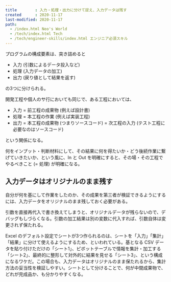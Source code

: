 ```yaml
---
title        : 入力・処理・出力に分けて捉え、入力データは残す
created      : 2020-11-17
last-modified: 2020-11-17
path:
  - /index.html Neo's World
  - /tech/index.html Tech
  - /tech/engineer-skills/index.html エンジニア必須スキル
---
```


プログラムの構成要素は、突き詰めると

- 入力 (引数によるデータ投入など)
- 処理 (入力データの加工)
- 出力 (戻り値として結果を返す)

の3つに分けられる。

開発工程や個人のサ行においても同じで、ある工程においては、

- 入力 = 前工程の成果物 (例えば設計書)
- 処理 = 本工程の作業 (例えば実装工程)
- 出力 = 本工程の成果物 (つまりソースコード) = 次工程の入力 (テスト工程に必要なのはソースコード)

という関係になる。

何をインプット・判断材料にして、その結果に何を得たいか・どう後続作業に繋げていきたいか、という風に、In と Out を明確にすると、その場・その工程でやるべきこと (= 処理) が明確になる。


## 入力データはオリジナルのまま残す

自分が何を基にして作業をしたのか、その成果を第三者が検証できるようにするには、入力データをオリジナルのまま残しておく必要がある。

引数を直接再代入で書き換えてしまうと、オリジナルデータが残らないので、デバッグもしづらくなる。引数の加工結果は別の変数に代入すれば、引数自体は変更されず保たれる。

Excel のデフォルト設定でシートが3つ作られるのは、シートを「入力」「集計」「結果」に分けて使えるようにするため、といわれている。基となる CSV データを貼り付けただけの「シート1」、ピボットテーブルで情報を集計・加工する「シート2」、最終的に整形して対外的に結果を見せる「シート3」、という構成になるワケだ。この場合も、入力データはオリジナルのまま保たれるから、集計方法の妥当性を検証しやすい。シートとして分けることで、何が中間成果物で、どれが完成品か、も分かりやすくなる。
